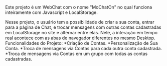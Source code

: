 Este projeto é um WebChat com o nome "MoChatOn" no qual funciona inteiramente com Javascript e LocalStorage.

Nesse projeto, o usuário tem a possibilidade de criar a sua conta, entrar para a página de Chat, e trocar mensagens com outras contas cadastradas em LocalStorage no site e alternar entre elas.
Nele, a interação em tempo real acontece com as abas de navegador diferentes no mesmo Desktop.
Funcionalidades do Projeto:
*Criação de Contas.
*Personalização de Sua Conta.
*Troca de mensagens via Contas para cada outra conta cadastrada.
*Troca de mensagens via Contas em um grupo com todas as contas cadastradas.
 

